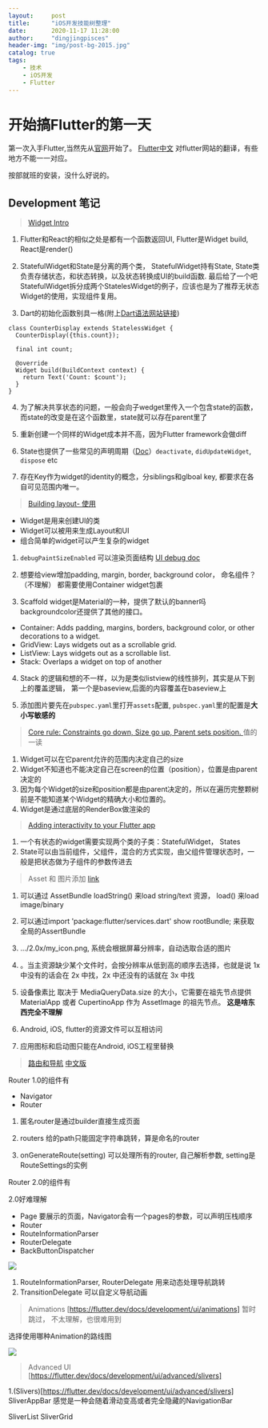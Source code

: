 ```yaml
---
layout:     post
title:      "iOS开发技能树整理"
date:       2020-11-17 11:28:00
author:     "dingjingpisces"
header-img: "img/post-bg-2015.jpg"
catalog: true
tags:
    - 技术
    - iOS开发
	- Flutter
---
```



# 开始搞Flutter的第一天

第一次入手Flutter,当然先从[官网](https://flutter.dev/docs/get-started/install)开始了。
[Flutter中文](https://flutterchina.club/flutter-for-ios/) 对flutter网站的翻译，有些地方不能一一对应。

按部就班的安装，没什么好说的。

## Development 笔记

> [Widget Intro ](https://flutter.dev/docs/development/ui/widgets-intro)

1. Flutter和React的相似之处是都有一个函数返回UI, Flutter是Widget build, React是render()

2. StatefulWidget和State是分离的两个类， StatefulWidget持有State, State类负责存储状态，和状态转换，以及状态转换成UI的build函数. 最后给了一个吧StatefulWidget拆分成两个StatelesWidget的例子，应该也是为了推荐无状态Widget的使用，实现组件复用。

3. Dart的初始化函数别具一格(附上[Dart语法网站链接](http://www.geekjc.com/ebook/detail/5bbdc2b33f74c812e3ac9a18/1546846473973))

```
class CounterDisplay extends StatelessWidget {
  CounterDisplay({this.count});

  final int count;

  @override
  Widget build(BuildContext context) {
    return Text('Count: $count');
  }
}

```

4. 为了解决共享状态的问题，一般会向子wedget里传入一个包含state的函数，而state的改变是在这个函数里，state就可以存在parent里了

5. 重新创建一个同样的Widget成本并不高，因为Flutter framework会做diff

6. State也提供了一些常见的声明周期（[Doc](https://api.flutter.dev/flutter/widgets/State-class.html)）`deactivate`, `didUpdateWidget`, `dispose` etc

7. 存在Key作为widget的identity的概念，分siblings和glboal key, 都要求在各自可见范围内唯一。


> [Building layout- 使用](https://flutter.dev/docs/development/ui/layout)

- Widget是用来创建UI的类
- Widget可以被用来生成Layout和UI
- 组合简单的widget可以产生复杂的widget

1. `debugPaintSizeEnabled` 可以渲染页面结构 [UI debug doc](https://flutter.dev/docs/development/tools/devtools/inspector#debugging-layout-issues-visually)

2. 想要给view增加padding, margin, border, background color， 命名组件？（不理解） 都需要使用Container widget包裹

3. Scaffold widget是Material的一种，提供了默认的banner吗backgroundcolor还提供了其他的接口。

- Container: Adds padding, margins, borders, background color, or other decorations to a widget.
- GridView: Lays widgets out as a scrollable grid.
- ListView: Lays widgets out as a scrollable list.
- Stack: Overlaps a widget on top of another

4.  Stack 的逻辑和想的不一样，以为是类似listview的线性排列，其实是从下到上的覆盖逻辑， 第一个是baseview,后面的内容覆盖在baseview上

5. 添加图片要先在`pubspec.yaml`里打开`assets`配置, `pubspec.yaml`里的配置是**大小写敏感的**

> [Core rule: Constraints go down,  Size go up, Parent sets position. ](https://flutter.dev/docs/development/ui/layout/constraints) 值的一读

1. Widget可以在它parent允许的范围内决定自己的size
2. Widget不知道也不能决定自己在screen的位置（position），位置是由parent决定的
3. 因为每个Widget的size和position都是由parent决定的，所以在遍历完整颗树前是不能知道某个Widget的精确大小和位置的。
4. Widget是通过底层的RenderBox做渲染的

> [Adding interactivity to your Flutter app](https://flutter.dev/docs/development/ui/interactive)

1. 一个有状态的widget需要实现两个类的子类：StatefulWidget， States
2. State可以由当前组件，父组件，混合的方式实现，由父组件管理状态时，一般是把状态做为子组件的参数传进去

> Asset 和 图片添加 [link](https://flutter.dev/docs/development/ui/assets-and-images)

1. 可以通过  AssetBundle  loadString() 来load string/text 资源， load() 来load image/binary

2. 可以通过import 'package:flutter/services.dart' show rootBundle; 来获取全局的AssertBundle

3. .../2.0x/my_icon.png, 系统会根据屏幕分辨率，自动选取合适的图片

4. 。当主资源缺少某个文件时，会按分辨率从低到高的顺序去选择，也就是说 1x 中没有的话会在 2x 中找，2x 中还没有的话就在 3x 中找

5. 设备像素比 取决于 MediaQueryData.size 的大小，它需要在祖先节点提供 MaterialApp 或者 CupertinoApp 作为 AssetImage 的祖先节点。 **这是啥东西完全不理解**

6. Android, iOS, flutter的资源文件可以互相访问

7. 应用图标和启动图只能在Android, iOS工程里替换

> [路由和导航](https://medium.com/flutter/learning-flutters-new-navigation-and-routing-system-7c9068155ade) [中文版](https://blog.csdn.net/u013491829/article/details/109330086)

Router 1.0的组件有 

- Navigator
- Router

1. 匿名router是通过builder直接生成页面

2. routers 给的path只能固定字符串跳转，算是命名的router

3. onGenerateRoute(setting) 可以处理所有的router, 自己解析参数, setting是RouteSettings的实例

Router 2.0的组件有

2.0好难理解
- Page 要展示的页面，Navigator会有一个pages的参数，可以声明压栈顺序
- Router
- RouteInformationParser
- RouterDelegate
- BackButtonDispatcher


<img src="https://miro.medium.com/max/1400/1*hNt4Bc8FZBp_Gqh7iED3FA.png">

1. RouteInformationParser, RouterDelegate 用来动态处理导航跳转
2. TransitionDelegate 可以自定义导航动画


> Animations [https://flutter.dev/docs/development/ui/animations]
暂时跳过， 不太理解，也很难用到

选择使用哪种Animation的路线图

<img src="https://flutter.dev/assets/ui/animations/animation-decision-tree-cf57f0d6c1b6fd8e7ea512bd659c2f97a2f142f1137e89d1f67a5fbc1be9f2c3.png">

> Advanced UI [https://flutter.dev/docs/development/ui/advanced/slivers]

1.(Slivers)[https://flutter.dev/docs/development/ui/advanced/slivers]
SliverAppBar 感觉是一种会随着滑动变高或者完全隐藏的NavigationBar

SliverList
SliverGrid

